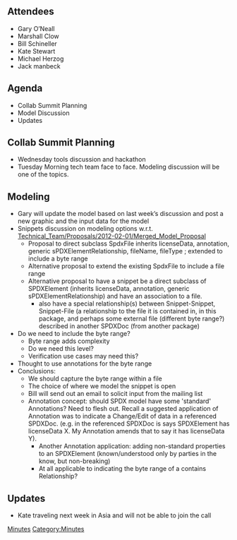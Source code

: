 ## Attendees

  - Gary O’Neall
  - Marshall Clow
  - Bill Schineller
  - Kate Stewart
  - Michael Herzog
  - Jack manbeck

## Agenda

  - Collab Summit Planning
  - Model Discussion
  - Updates

## Collab Summit Planning

  - Wednesday tools discussion and hackathon
  - Tuesday Morning tech team face to face. Modeling discussion will be
    one of the topics.

## Modeling

  - Gary will update the model based on last week’s discussion and post
    a new graphic and the input data for the model
  - Snippets discussion on modeling options w.r.t.
    [Technical\_Team/Proposals/2012-02-01/Merged\_Model\_Proposal](Technical_Team/Proposals/2012-02-01/Merged_Model_Proposal "wikilink")
      - Proposal to direct subclass SpdxFile inherits licenseData,
        annotation, generic sPDXElementRelationship, fileName, fileType
        ; extended to include a byte range
      - Alternative proposal to extend the existing SpdxFile to include
        a file range
      - Alternative proposal to have a snippet be a direct subclass of
        SPDXElement (inherits licenseData, annotation, generic
        sPDXElementRelationship) and have an association to a file.
          - also have a special relationship(s) between Snippet-Snippet,
            Snippet-File (a relationship to the file it is contained in,
            in this package, and perhaps some external file (different
            byte range?) described in another SPDXDoc (from another
            package)
  - Do we need to include the byte range?
      - Byte range adds complexity
      - Do we need this level?
      - Verification use cases may need this?
  - Thought to use annotations for the byte range
  - Conclusions:
      - We should capture the byte range within a file
      - The choice of where we model the snippet is open
      - Bill will send out an email to solicit input from the mailing
        list
      - Annotation concept: should SPDX model have some 'standard'
        Annotations? Need to flesh out. Recall a suggested application
        of Annotation was to indicate a Change/Edit of data in a
        referenced SPDXDoc. (e.g. in the referenced SPDXDoc is says
        SPDXElement has licenseData X. My Annotation amends that to say
        it has licenseData Y).
          - Another Annotation application: adding non-standard
            properties to an SPDXElement (known/understood only by
            parties in the know, but non-breaking)
          - At all applicable to indicating the byte range of a contains
            Relationship?

## Updates

  - Kate traveling next week in Asia and will not be able to join the
    call

[Minutes](Category:Technical "wikilink")
[Category:Minutes](Category:Minutes "wikilink")
